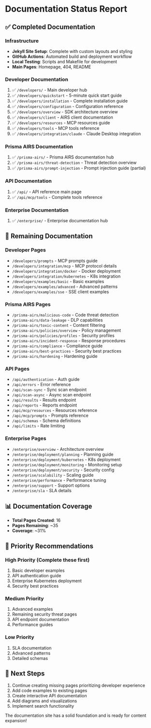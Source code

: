 # Documentation Status Report

## ✅ Completed Documentation

### Infrastructure
- **Jekyll Site Setup**: Complete with custom layouts and styling
- **GitHub Actions**: Automated build and deployment workflow
- **Local Testing**: Scripts and Makefile for development
- **Main Pages**: Homepage, 404, README

### Developer Documentation
1. ✅ `/developers/` - Main developer hub
2. ✅ `/developers/quickstart` - 5-minute quick start guide  
3. ✅ `/developers/installation` - Complete installation guide
4. ✅ `/developers/configuration` - Configuration reference
5. ✅ `/developers/overview` - SDK architecture overview
6. ✅ `/developers/client` - AIRS client documentation
7. ✅ `/developers/resources` - MCP resources guide
8. ✅ `/developers/tools` - MCP tools reference
9. ✅ `/developers/integration/claude` - Claude Desktop integration

### Prisma AIRS Documentation
1. ✅ `/prisma-airs/` - Prisma AIRS documentation hub
2. ✅ `/prisma-airs/threat-detection` - Threat detection overview
3. ✅ `/prisma-airs/prompt-injection` - Prompt injection guide (partial)

### API Documentation
1. ✅ `/api/` - API reference main page
2. ✅ `/api/mcp/tools` - Complete tools reference

### Enterprise Documentation
1. ✅ `/enterprise/` - Enterprise documentation hub

## 📝 Remaining Documentation

### Developer Pages
- `/developers/prompts` - MCP prompts guide
- `/developers/integration/mcp` - MCP protocol details
- `/developers/integration/docker` - Docker deployment
- `/developers/integration/kubernetes` - K8s integration
- `/developers/examples/basic` - Basic examples
- `/developers/examples/advanced` - Advanced patterns
- `/developers/examples/sse` - SSE client examples

### Prisma AIRS Pages
- `/prisma-airs/malicious-code` - Code threat detection
- `/prisma-airs/data-leakage` - DLP capabilities
- `/prisma-airs/toxic-content` - Content filtering
- `/prisma-airs/policies/overview` - Policy management
- `/prisma-airs/policies/profiles` - Security profiles
- `/prisma-airs/incident-response` - Response procedures
- `/prisma-airs/compliance` - Compliance guide
- `/prisma-airs/best-practices` - Security best practices
- `/prisma-airs/hardening` - Hardening guide

### API Pages
- `/api/authentication` - Auth guide
- `/api/errors` - Error reference
- `/api/scan-sync` - Sync scan endpoint
- `/api/scan-async` - Async scan endpoint
- `/api/results` - Results endpoint
- `/api/reports` - Reports endpoint
- `/api/mcp/resources` - Resources reference
- `/api/mcp/prompts` - Prompts reference
- `/api/schemas` - Schema definitions
- `/api/limits` - Rate limiting

### Enterprise Pages
- `/enterprise/overview` - Architecture overview
- `/enterprise/deployment/planning` - Planning guide
- `/enterprise/deployment/kubernetes` - K8s deployment
- `/enterprise/deployment/monitoring` - Monitoring setup
- `/enterprise/deployment/security` - Security config
- `/enterprise/scalability` - Scaling guide
- `/enterprise/performance` - Performance tuning
- `/enterprise/support` - Support options
- `/enterprise/sla` - SLA details

## 📊 Documentation Coverage

- **Total Pages Created**: 16
- **Pages Remaining**: ~35
- **Coverage**: ~31%

## 🎯 Priority Recommendations

### High Priority (Complete these first)
1. Basic developer examples
2. API authentication guide
3. Enterprise Kubernetes deployment
4. Security best practices

### Medium Priority
1. Advanced examples
2. Remaining security threat pages
3. API endpoint documentation
4. Performance guides

### Low Priority
1. SLA documentation
2. Advanced patterns
3. Detailed schemas

## 🚀 Next Steps

1. Continue creating missing pages prioritizing developer experience
2. Add code examples to existing pages
3. Create interactive API documentation
4. Add diagrams and visualizations
5. Implement search functionality

The documentation site has a solid foundation and is ready for content expansion!